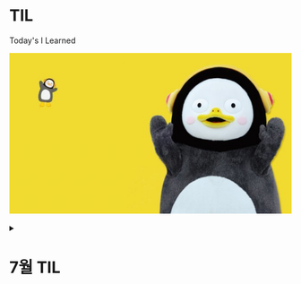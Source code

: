 # TIL
Today's I Learned

![펭하](/Git%20basic/img/ps.jpg)

<details>
<summary> <h1>7월 TIL<h1> </summary>
<div markdown="1">
## 2022. 07. 15
  Git 기본 사용법, CLI, Markdown, Python Requests 사용법

### Git 정리

1. [git basic정리](./Git%20basic/Git%20%EC%82%AC%EC%9A%A9%EC%A0%88%EC%B0%A8.md)
   
## 2022.07.16
  Python 공부, Algorizm 공부

## 2022.07.17
  Python 공부(try, except), algo(낱말)

## 2022.07.18
  Python 이론 공부(기본 개념 정리), algo
  
## 2022.07.19
  Python 이론 실습

## 2022.07.20
  Python 함수 이론, 간단한 응용, 함수 활용

## 2022.07.21
  Python 함수 실습, 다양한 응용, 딕셔너리 복습하기*
  
## 2022.07.22
  Python 함수 실습, json 파일을 이용해서 정보 가져오기

## 2022. 07.23
  함수 복습, 딕셔너리 공부, DICT['key'] = value
  
## 2022. 07.24
  주간 공부내용 복습, 정리
  
## 2022. 07.25
  데이터 구조, 얕은 복사와 깊은 복사 개념
  
## 2022. 07.26
  데이터 구조 실습

## 2022. 07.27
  클래스, 메소드 개념 이론공부
  
## 2022. 07.28
  클래스, 메소드 실습, 클래스 내 변수 공유를 위해서는 인스턴스 변수
  
</div>
</details>



